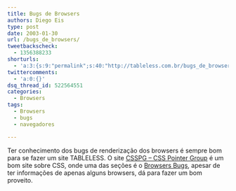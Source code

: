 ```yaml
---
title: Bugs de Browsers
authors: Diego Eis
type: post
date: 2003-01-30
url: /bugs_de_browsers/
tweetbackscheck:
  - 1356388233
shorturls:
  - 'a:3:{s:9:"permalink";s:40:"http://tableless.com.br/bugs_de_browsers";s:7:"tinyurl";s:26:"http://tinyurl.com/3rbp4jk";s:4:"isgd";s:19:"http://is.gd/oi82Ib";}'
twittercomments:
  - 'a:0:{}'
dsq_thread_id: 522564551
categories:
  - Browsers
tags:
  - Browsers
  - bugs
  - navegadores

---
```

Ter conhecimento dos bugs de renderização dos browsers é sempre bom para se fazer um site TABLELESS. O site [CSSPG &#8211; CSS Pointer Group][1] é um bom site sobre CSS, onde uma das seções é o [Browsers Bugs][2], apesar de ter informações de apenas alguns browsers, dá para fazer um bom proveito.

 [1]: http://css.nu/pointers/point-tip.html
 [2]: http://css.nu/pointers/bugs.html